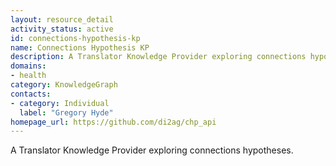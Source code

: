 ```yaml
---
layout: resource_detail
activity_status: active
id: connections-hypothesis-kp
name: Connections Hypothesis KP
description: A Translator Knowledge Provider exploring connections hypotheses.
domains:
- health
category: KnowledgeGraph
contacts:
- category: Individual
  label: "Gregory Hyde"
homepage_url: https://github.com/di2ag/chp_api
---
```


A Translator Knowledge Provider exploring connections hypotheses.
